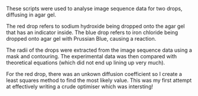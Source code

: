 These scripts were used to analyse image sequence data for two drops, diffusing in agar gel.

The red drop refers to sodium hydroxide being dropped onto the agar gel that has an indicator inside.
The blue drop refers to iron chloride being dropped onto agar gel with Prussian Blue, causing a reaction.

The radii of the drops were extracted from the image sequence data using a mask and contouring.
The experimental data was then compared with theoretical equations (which did not end up lining up very much).

For the red drop, there was an unkown diffusion coefficient so I create a least squares method to find the most likely value. This was my first attempt at effectively writing a crude optimiser which was intersting!